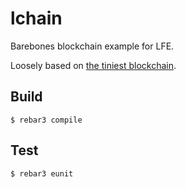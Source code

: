 lchain
======

Barebones blockchain example for LFE.

Loosely based on [the tiniest
blockchain](http://www.makcorps.com/blog/lets-build-tiniest-blockchain-less-50-lines-python/).

## Build
```
$ rebar3 compile
```

## Test
```
$ rebar3 eunit
```
